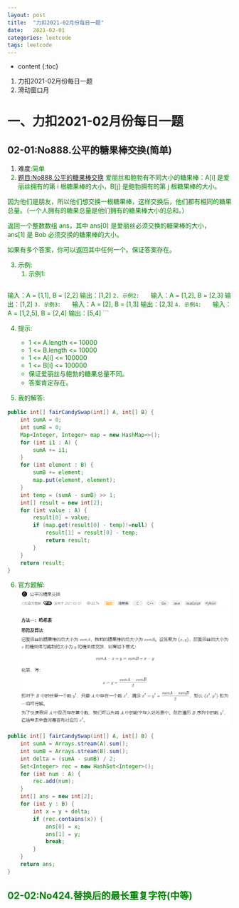 ```yaml
---
layout: post
title:  "力扣2021-02月份每日一题"
date:   2021-02-01
categories: leetcode
tags: leetcode
---
```


* content
{:toc}

1. 力扣2021-02月份每日一题
2. 滑动窗口月




# 一、力扣2021-02月份每日一题

## 02-01:No888.公平的糖果棒交换(简单)
1. 难度:<font color=green>简单<font color=green>
2. [题目:No888.公平的糖果棒交换](https://leetcode-cn.com/problems/fair-candy-swap/)
爱丽丝和鲍勃有不同大小的糖果棒：A[i] 是爱丽丝拥有的第 i 根糖果棒的大小，B[j] 是鲍勃拥有的第 j 根糖果棒的大小。 

因为他们是朋友，所以他们想交换一根糖果棒，这样交换后，他们都有相同的糖果总量。（一个人拥有的糖果总量是他们拥有的糖果棒大小的总和。）  

返回一个整数数组 ans，其中 ans[0] 是爱丽丝必须交换的糖果棒的大小，ans[1] 是 Bob 必须交换的糖果棒的大小。

如果有多个答案，你可以返回其中任何一个。保证答案存在。

3. 示例:
    1. 示例1:   
    ```
输入：A = [1,1], B = [2,2]
输出：[1,2]
    ```
    2. 示例2:   
    ```
输入：A = [1,2], B = [2,3]
输出：[1,2]
    ```
    3. 示例3:   
    ```
输入：A = [2], B = [1,3]
输出：[2,3]
    ```
    4. 示例4:   
    ```
输入：A = [1,2,5], B = [2,4]
输出：[5,4]
    ```

4. 提示:
    * 1 <= A.length <= 10000
    * 1 <= B.length <= 10000
    * 1 <= A[i] <= 100000
    * 1 <= B[i] <= 100000
    * 保证爱丽丝与鲍勃的糖果总量不同。
    * 答案肯定存在。

5. 我的解答:
```java
public int[] fairCandySwap(int[] A, int[] B) {
    int sumA = 0;
    int sumB = 0;
    Map<Integer, Integer> map = new HashMap<>();
    for (int i1 : A) {
        sumA += i1;
    }
    for (int element : B) {
        sumB += element;
        map.put(element, element);
    }
    int temp = (sumA - sumB) >> 1;
    int[] result = new int[2];
    for (int value : A) {
        result[0] = value;
        if (map.get(result[0] - temp)!=null) {
            result[1] = result[0] - temp;
            return result;
        }
    }
    return result;
}
```

6. 官方题解:    
![官方思路](/assets/leetcode/everyProblem/02-01No888公平的糖果棒交换esay.jpg)   
```java
public int[] fairCandySwap(int[] A, int[] B) {
    int sumA = Arrays.stream(A).sum();
    int sumB = Arrays.stream(B).sum();
    int delta = (sumA - sumB) / 2;
    Set<Integer> rec = new HashSet<Integer>();
    for (int num : A) {
        rec.add(num);
    }
    int[] ans = new int[2];
    for (int y : B) {
        int x = y + delta;
        if (rec.contains(x)) {
            ans[0] = x;
            ans[1] = y;
            break;
        }
    }
    return ans;
}
```

## 02-02:No424.替换后的最长重复字符(中等)